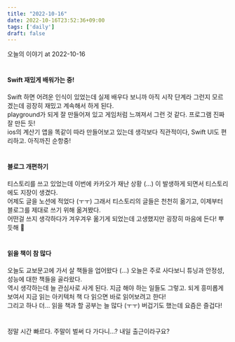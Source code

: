 ```yaml
---
title: "2022-10-16"
date: 2022-10-16T23:52:36+09:00
tags: ['daily']
draft: false
---
```

오늘의 이야기 at 2022-10-16
<!--more--> 
#
#### Swift 재밌게 배워가는 중!
Swift 하면 어려운 인식이 있었는데 실제 배우다 보니까 아직 시작 단계라 그런지 모르겠는데 굉장히 재밌고 계속해서 하게 된다.     
playground가 되게 잘 만들어져 있고 게임처럼 느껴져서 그런 것 같다. 프로그램 진짜 잘 만든 듯!   
ios의 계산기 앱을 똑같이 따라 만들어보고 있는데 생각보다 직관적이다, Swift UI도 편리하고. 아직까진 순항중!

#
#### 블로그 개편하기
티스토리를 쓰고 있었는데 이번에 카카오가 재난 상황 (...) 이 발생하게 되면서 티스토리에도 지장이 생겼다.   
어제도 글을 노션에 적었다 (ㅜㅜ) 그래서 티스토리의 글들은 천천히 옮기고, 이제부터 블로그를 제대로 쓰기 위해 옮겨봤다.   
어떤걸 쓰지 생각하다가 겨우겨우 옮기게 되었는데 고생했지만 굉장히 마음에 든다! 뿌듯해 🙂


#
#### 읽을 책이 참 많다
오늘도 교보문고에 가서 살 책들을 업어왔다 (...) 오늘은 주로 사다보니 튜닝과 안정성, 성능에 대한 책들을 골라왔다.   
역시 생각하는데 늘 관심사로 사게 된다. 지금 해야 하는 일들도 그렇고. 되게 흥미롭게 보여서 지금 읽는 아키텍처 책 다 읽으면 바로 읽어보려고 한다!   
그리고 하나 더... 읽을 책과 할 공부는 늘 많다 (ㅜㅜ) 버겁기도 했는데 요즘은 즐겁다!


#
정말 시간 빠르다. 주말이 벌써 다 가다니...? 내일 출근이라구요?